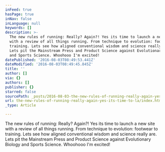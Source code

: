 ```yaml
---
inFeed: true
hasPage: true
inNav: false
inLanguage: null
keywords: []
description: >-
  The new rules of running: Really? Again?! Yes its time to launch a new site
  with a review of all things running. From technique to evolution: footwear to
  training. Lets see how aligned conventional wisdom and science really are.
  Lets pit the Mainstream Press and Product Science against Evolutionary Biology
  and Sports Science. Whoohooo I'm excited!
datePublished: '2016-08-03T08:49:53.441Z'
dateModified: '2016-08-03T08:49:45.845Z'
title: ''
author: []
via: {}
authors: []
publisher: {}
starred: false
sourcePath: _posts/2016-08-03-the-new-rules-of-running-really-again-yes-its-time-to-la.md
url: the-new-rules-of-running-really-again-yes-its-time-to-la/index.html
_type: Article

---
```

The new rules of running: Really? Again?! Yes its time to launch a new site with a review of all things running. From technique to evolution: footwear to training. Lets see how aligned conventional wisdom and science really are. Lets pit the Mainstream Press and Product Science against Evolutionary Biology and Sports Science. Whoohooo I'm excited!
